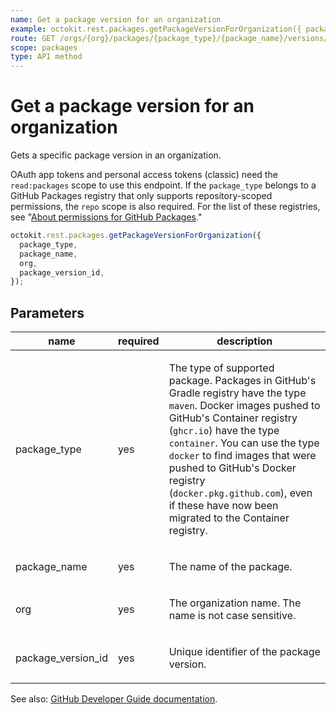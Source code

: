 ```yaml
---
name: Get a package version for an organization
example: octokit.rest.packages.getPackageVersionForOrganization({ package_type, package_name, org, package_version_id })
route: GET /orgs/{org}/packages/{package_type}/{package_name}/versions/{package_version_id}
scope: packages
type: API method
---
```


# Get a package version for an organization

Gets a specific package version in an organization.

OAuth app tokens and personal access tokens (classic) need the `read:packages` scope to use this endpoint. If the `package_type` belongs to a GitHub Packages registry that only supports repository-scoped permissions, the `repo` scope is also required. For the list of these registries, see "[About permissions for GitHub Packages](https://docs.github.com/packages/learn-github-packages/about-permissions-for-github-packages#permissions-for-repository-scoped-packages)."

```js
octokit.rest.packages.getPackageVersionForOrganization({
  package_type,
  package_name,
  org,
  package_version_id,
});
```

## Parameters

<table>
  <thead>
    <tr>
      <th>name</th>
      <th>required</th>
      <th>description</th>
    </tr>
  </thead>
  <tbody>
    <tr><td>package_type</td><td>yes</td><td>

The type of supported package. Packages in GitHub's Gradle registry have the type `maven`. Docker images pushed to GitHub's Container registry (`ghcr.io`) have the type `container`. You can use the type `docker` to find images that were pushed to GitHub's Docker registry (`docker.pkg.github.com`), even if these have now been migrated to the Container registry.

</td></tr>
<tr><td>package_name</td><td>yes</td><td>

The name of the package.

</td></tr>
<tr><td>org</td><td>yes</td><td>

The organization name. The name is not case sensitive.

</td></tr>
<tr><td>package_version_id</td><td>yes</td><td>

Unique identifier of the package version.

</td></tr>
  </tbody>
</table>

See also: [GitHub Developer Guide documentation](https://docs.github.com/rest/packages/packages#get-a-package-version-for-an-organization).
